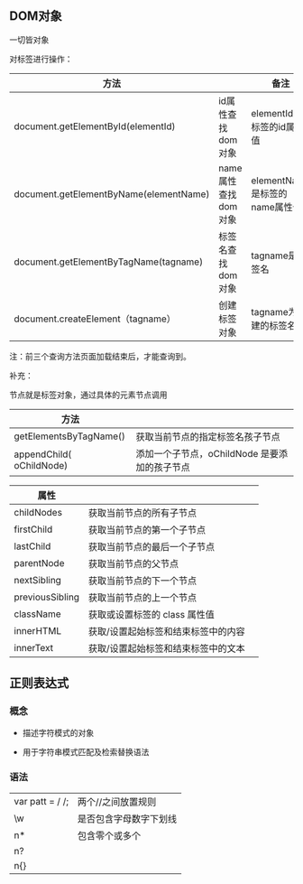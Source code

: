 ## DOM对象

一切皆对象

对标签进行操作：

| 方法                                   |                     | 备注                          |
| -------------------------------------- | ------------------- | ----------------------------- |
| document.getElementById(elementId)     | id属性查找dom对象   | elementId是标签的id属性值     |
| document.getElementByName(elementName) | name属性查找dom对象 | elementName是标签的name属性值 |
| document.getElementByTagName(tagname)  | 标签名查找dom对象   | tagname是标签名               |
| document.createElement（tagname）      | 创建标签对象        | tagname为创建的标签名         |

注：前三个查询方法页面加载结束后，才能查询到。

补充：

节点就是标签对象，通过具体的元素节点调用 

| 方法                     |                                               |
| ------------------------ | --------------------------------------------- |
| getElementsByTagName()   | 获取当前节点的指定标签名孩子节点              |
| appendChild( oChildNode) | 添加一个子节点，oChildNode 是要添加的孩子节点 |

| 属性            |                                     |      |
| --------------- | ----------------------------------- | ---- |
| childNodes      | 获取当前节点的所有子节点            |      |
| firstChild      | 获取当前节点的第一个子节点          |      |
| lastChild       | 获取当前节点的最后一个子节点        |      |
| parentNode      | 获取当前节点的父节点                |      |
| nextSibling     | 获取当前节点的下一个节点            |      |
| previousSibling | 获取当前节点的上一个节点            |      |
| className       | 获取或设置标签的 class 属性值       |      |
| innerHTML       | 获取/设置起始标签和结束标签中的内容 |      |
| innerText       | 获取/设置起始标签和结束标签中的文本 |      |

## 正则表达式

### 概念

- 描述字符模式的对象

- 用于字符串模式匹配及检索替换语法

### 语法

|                 |                        |
| --------------- | ---------------------- |
| var patt = / /; | 两个//之间放置规则     |
| \w              | 是否包含字母数字下划线 |
| n*              | 包含零个或多个         |
| n?              |                        |
| n{}             |                        |

